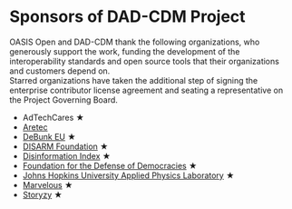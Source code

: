# Sponsors of DAD-CDM Project

OASIS Open and DAD-CDM thank the following organizations, who generously support the work, funding the development of the interoperability standards and open source tools that their organizations and customers depend on.  
Starred organizations have taken the additional step of signing the enterprise contributor license agreement and seating a representative on the Project Governing Board.

* AdTechCares &bigstar;
* [Aretec](https://aretec.ai/)
* [DeBunk EU](https://www.debunk.org/)  &bigstar;
* [DISARM Foundation](https://www.disarm.foundation/)  &bigstar;
* [Disinformation Index](https://www.disinformationindex.org/)  &bigstar;
* [Foundation for the Defense of Democracies](https://www.fdd.org/)  &bigstar;
* [Johns Hopkins University Applied Physics Laboratory](https://www.jhuapl.edu/)  &bigstar;
* [Marvelous](https://marvelous.ai/)  &bigstar;
* [Storyzy](https://storyzy.com/?lang=en) &bigstar;
